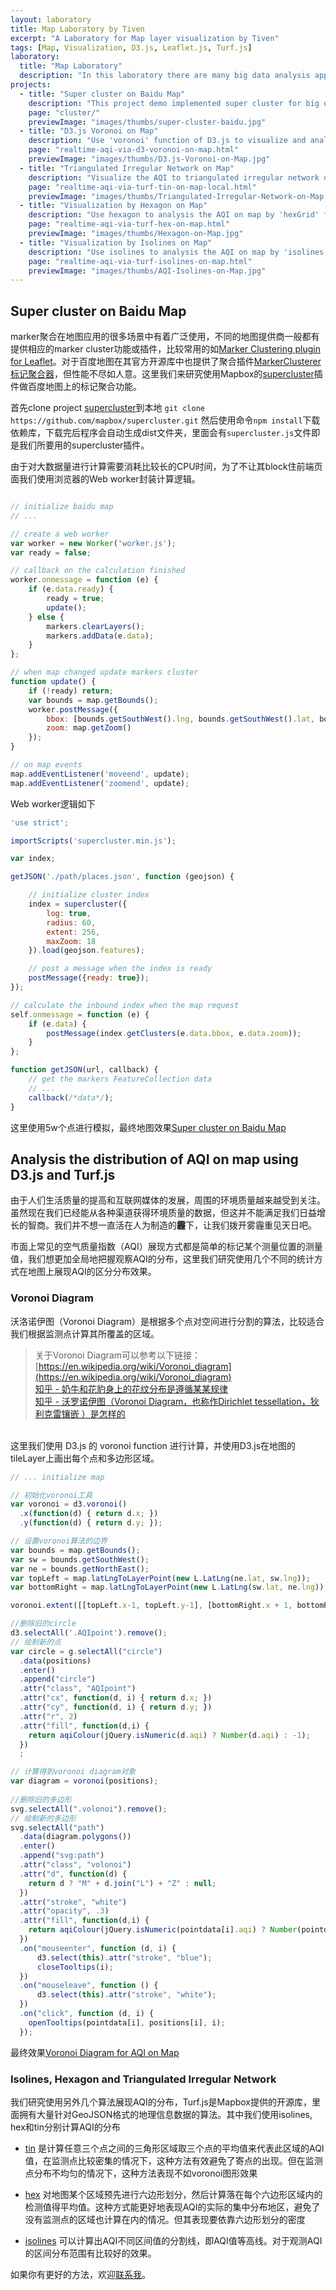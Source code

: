 ```yaml
---
layout: laboratory
title: Map Laboratory by Tiven
excerpt: "A Laboratory for Map layer visualization by Tiven"
tags: [Map, Visualization, D3.js, Leaflet.js, Turf.js]
laboratory:
  title: "Map Laboratory"
  description: "In this laboratory there are many big data analysis application demos on web map. We used a lot of opensource tools, for example Leaflet.js Turf.js D3.js ..."
projects:
  - title: "Super cluster on Baidu Map"
    description: "This project demo implemented super cluster for big data markers on baidu map."
    page: "cluster/"
    previewImage: "images/thumbs/super-cluster-baidu.jpg"
  - title: "D3.js Voronoi on Map"
    description: "Use 'voronoi' function of D3.js to visualize and analysis real-time air quality index (AQI) on leaflet map."
    page: "realtime-aqi-via-d3-voronoi-on-map.html"
    previewImage: "images/thumbs/D3.js-Voronoi-on-Map.jpg"
  - title: "Triangulated Irregular Network on Map"
    description: "Visualize the AQI to triangulated irregular network on leaflet map by 'tin' function of Turj.js."
    page: "realtime-aqi-via-turf-tin-on-map-local.html"
    previewImage: "images/thumbs/Triangulated-Irregular-Network-on-Map.jpg"
  - title: "Visualization by Hexagon on Map"
    description: "Use hexagon to analysis the AQI on map by 'hexGrid' function of Turf.js."
    page: "realtime-aqi-via-turf-hex-on-map.html"
    previewImage: "images/thumbs/Hexagon-on-Map.jpg"
  - title: "Visualization by Isolines on Map"
    description: "Use isolines to analysis the AQI on map by 'isolines' function of Turf.js."
    page: "realtime-aqi-via-turf-isolines-on-map.html"
    previewImage: "images/thumbs/AQI-Isolines-on-Map.jpg"
---
```


## Super cluster on Baidu Map

marker聚合在地图应用的很多场景中有着广泛使用，不同的地图提供商一般都有提供相应的marker cluster功能或插件，比较常用的如[Marker Clustering plugin for Leaflet](https://github.com/Leaflet/Leaflet.markercluster)。对于百度地图在其官方开源库中也提供了聚合插件[MarkerClusterer标记聚合器](http://lbsyun.baidu.com/index.php?title=open/library)，但性能不尽如人意。这里我们来研究使用Mapbox的[supercluster](https://github.com/mapbox/supercluster)插件做百度地图上的标记聚合功能。

首先clone project [supercluster](https://github.com/mapbox/supercluster)到本地
`git clone https://github.com/mapbox/supercluster.git`
然后使用命令`npm install`下载依赖库，下载完后程序会自动生成dist文件夹，里面会有`supercluster.js`文件即是我们所要用的supercluster插件。

由于对大数据量进行计算需要消耗比较长的CPU时间，为了不让其block住前端页面我们使用浏览器的Web worker封装计算逻辑。

```javascript

// initialize baidu map
// ...

// create a web worker
var worker = new Worker('worker.js');
var ready = false;

// callback on the calculation finished
worker.onmessage = function (e) {
    if (e.data.ready) {
        ready = true;
        update();
    } else {
        markers.clearLayers();
        markers.addData(e.data);
    }
};

// when map changed update markers cluster
function update() {
    if (!ready) return;
    var bounds = map.getBounds();
    worker.postMessage({
        bbox: [bounds.getSouthWest().lng, bounds.getSouthWest().lat, bounds.getNorthEast().lng, bounds.getNorthEast().lat],
        zoom: map.getZoom()
    });
}

// on map events
map.addEventListener('moveend', update);
map.addEventListener('zoomend', update);
```

Web worker逻辑如下

```javascript
'use strict';

importScripts('supercluster.min.js');

var index;

getJSON('./path/places.json', function (geojson) {

    // initialize cluster index
    index = supercluster({
        log: true,
        radius: 60,
        extent: 256,
        maxZoom: 18
    }).load(geojson.features);

    // post a message when the index is ready
    postMessage({ready: true});
});

// calculate the inbound index when the map request
self.onmessage = function (e) {
    if (e.data) {
        postMessage(index.getClusters(e.data.bbox, e.data.zoom));
    }
};

function getJSON(url, callback) {
    // get the markers FeatureCollection data
    // ...
    callback(/*data*/);
}

```

这里使用5w个点进行模拟，最终地图效果[Super cluster on Baidu Map](./cluster/)


## Analysis the distribution of AQI on map using D3.js and Turf.js

由于人们生活质量的提高和互联网媒体的发展，周围的环境质量越来越受到关注。虽然现在我们已经能从各种渠道获得环境质量的数据，但这并不能满足我们日益增长的智商。我们并不想一直活在人为制造的**霾**下，让我们拨开雾霾重见天日吧。

市面上常见的空气质量指数（AQI）展现方式都是简单的标记某个测量位置的测量值，我们想更加全局地把握观察AQI的分布，这里我们研究使用几个不同的统计方式在地图上展现AQI的区分分布效果。

### Voronoi Diagram

沃洛诺伊图（Voronoi Diagram）是根据多个点对空间进行分割的算法，比较适合我们根据监测点计算其所覆盖的区域。

> 关于Voronoi Diagram可以参考以下链接：<br />
[https://en.wikipedia.org/wiki/Voronoi_diagram](https://en.wikipedia.org/wiki/Voronoi_diagram)<br />
[知乎 - 奶牛和花豹身上的花纹分布是遵循某某规律](https://www.zhihu.com/question/48847026)<br />
[知乎 - 沃罗诺伊图（Voronoi Diagram，也称作Dirichlet tessellation，狄利克雷镶嵌 ）是怎样的](https://www.zhihu.com/question/20317274)
<br/>
这里我们使用 D3.js 的 voronoi function 进行计算，并使用D3.js在地图的tileLayer上画出每个点和多边形区域。

```javascript
// ... initialize map

// 初始化voronoi工具
var voronoi = d3.voronoi()
  .x(function(d) { return d.x; })
  .y(function(d) { return d.y; });

```

```javascript
// 设置voronoi算法的边界
var bounds = map.getBounds();
var sw = bounds.getSouthWest();
var ne = bounds.getNorthEast();
var topLeft = map.latLngToLayerPoint(new L.LatLng(ne.lat, sw.lng));
var bottomRight = map.latLngToLayerPoint(new L.LatLng(sw.lat, ne.lng));

voronoi.extent([[topLeft.x-1, topLeft.y-1], [bottomRight.x + 1, bottomRight.y + 1]])
```

```javascript
//删除旧的circle
d3.selectAll('.AQIpoint').remove();
// 绘制新的点
var circle = g.selectAll("circle")
  .data(positions)
  .enter()
  .append("circle")
  .attr("class", "AQIpoint")
  .attr("cx", function(d, i) { return d.x; })
  .attr("cy", function(d, i) { return d.y; })
  .attr("r", 2)
  .attr("fill", function(d,i) { 
    return aqiColour(jQuery.isNumeric(d.aqi) ? Number(d.aqi) : -1);
  })
  ;
```

```javascript
// 计算得到voronoi diagram对象
var diagram = voronoi(positions);
  
//删除旧的多边形
svg.selectAll(".volonoi").remove();
// 绘制新的多边形
svg.selectAll("path")
  .data(diagram.polygons())
  .enter()
  .append("svg:path")
  .attr("class", "volonoi")
  .attr("d", function(d) { 
    return d ? "M" + d.join("L") + "Z" : null; 
  })
  .attr("stroke", "white")
  .attr("opacity", .3)
  .attr("fill", function(d,i) { 
    return aqiColour(jQuery.isNumeric(pointdata[i].aqi) ? Number(pointdata[i].aqi) : -1);
  })
  .on("mouseenter", function (d, i) {
      d3.select(this).attr("stroke", "blue");
      closeTooltips(i);
  })
  .on("mouseleave", function () {
      d3.select(this).attr("stroke", "white");
  })
  .on("click", function (d, i) {
    openTooltips(pointdata[i], positions[i], i);
  });
```

最终效果[Voronoi Diagram for AQI on Map](./realtime-aqi-via-d3-voronoi-on-map.html)


### Isolines, Hexagon and Triangulated Irregular Network

我们研究使用另外几个算法展现AQI的分布，Turf.js是Mapbox提供的开源库，里面拥有大量针对GeoJSON格式的地理信息数据的算法。其中我们使用isolines, hex和tin分别计算AQI的分布

* [tin](./realtime-aqi-via-turf-tin-on-map-local.html) 是计算任意三个点之间的三角形区域取三个点的平均值来代表此区域的AQI值，在监测点比较密集的情况下，这种方法有效避免了寄点的出现。但在监测点分布不均匀的情况下，这种方法表现不如voronoi图形效果

* [hex](./realtime-aqi-via-turf-hex-on-map.html) 对地图某个区域预先进行六边形划分，然后计算落在每个六边形区域内的检测值得平均值。这种方式能更好地表现AQI的实际的集中分布地区，避免了没有监测点的区域也计算在内的情况。但其表现要依靠六边形划分的密度

* [isolines](./realtime-aqi-via-turf-isolines-on-map.html) 可以计算出AQI不同区间值的分割线，即AQI值等高线。对于观测AQI的区间分布范围有比较好的效果。

如果你有更好的方法，欢迎[联系我](#three)。